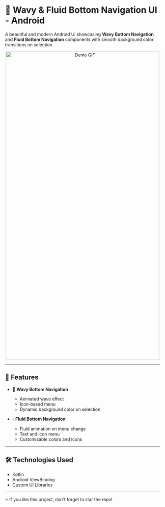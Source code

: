 # 🌊 Wavy & Fluid Bottom Navigation UI - Android

A beautiful and modern Android UI showcasing **Wavy Bottom Navigation** and **Fluid Bottom Navigation** components with smooth background color transitions on selection.


<div align="center">
  <img src="![custom_bottom_nav](https://github.com/user-attachments/assets/a8ef0a00-466d-4698-b707-b5fcc4a90435)
" alt="Demo GIF" width="500" height="1000"/>
</div>

---

## 🚀 Features

- 🌈 **Wavy Bottom Navigation**
  - Animated wave effect
  - Icon-based menu
  - Dynamic background color on selection

- 💧 **Fluid Bottom Navigation**
  - Fluid animation on menu change
  - Text and icon menu
  - Customizable colors and icons

---

## 🛠️ Technologies Used

- Kotlin
- Android ViewBinding
- Custom UI Libraries

---

⭐ If you like this project, don't forget to star the repo!
